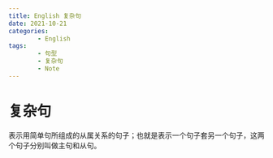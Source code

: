 ```yaml
---
title: English 复杂句
date: 2021-10-21
categories:
        - English
tags:
        - 句型
        - 复杂句
        - Note
---
```


# 复杂句

表示用简单句所组成的从属关系的句子；也就是表示一个句子套另一个句子，这两个句子分别叫做主句和从句。
